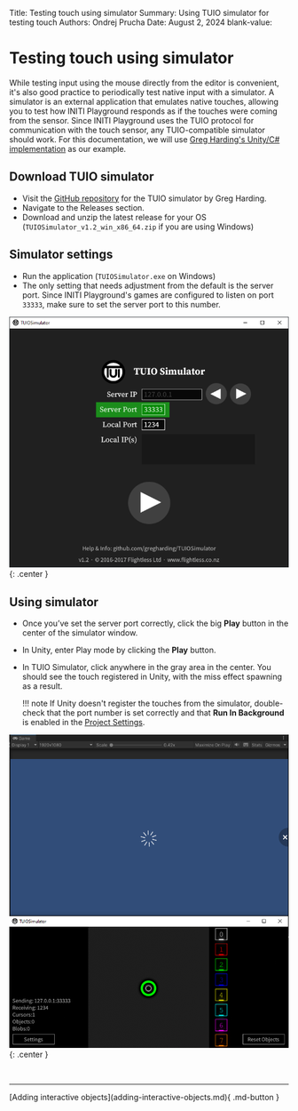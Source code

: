 Title:   Testing touch using simulator
Summary: Using TUIO simulator for testing touch
Authors: Ondrej Prucha
Date:    August 2, 2024
blank-value:


# Testing touch using simulator

While testing input using the mouse directly from the editor is convenient, it's also good practice to periodically test native input with a simulator. A simulator is an external application that emulates native touches, allowing you to test how INITI Playground responds as if the touches were coming from the sensor. Since INITI Playground uses the TUIO protocol for communication with the touch sensor, any TUIO-compatible simulator should work. For this documentation, we will use <a href="https://github.com/gregharding/TUIOSimulator" target="_blank">Greg Harding's Unity/C# implementation</a> as our example.

## Download TUIO simulator

- Visit the <a href="https://github.com/gregharding/TUIOSimulator" target="_blank">GitHub repository</a> for the TUIO simulator by Greg Harding.
- Navigate to the Releases section.
- Download and unzip the latest release for your OS (`TUIOSimulator_v1.2_win_x86_64.zip` if you are using Windows)

## Simulator settings

- Run the application (`TUIOSimulator.exe` on Windows)
- The only setting that needs adjustment from the default is the server port. Since INITI Playground's games are configured to listen on port `33333`, make sure to set the server port to this number.

![Simulator setup](assets/testing-simulator-setup.png "Simulator setup"){: .center }

## Using simulator

- Once you’ve set the server port correctly, click the big **Play** button in the center of the simulator window.
- In Unity, enter Play mode by clicking the **Play** button.
- In TUIO Simulator, click anywhere in the gray area in the center. You should see the touch registered in Unity, with the miss effect spawning as a result.
 
    !!! note 
        If Unity doesn't register the touches from the simulator, double-check that the port number is set correctly and that **Run In Background** is enabled in the [Project Settings](unity-setting-up-project.md#project-settings).

![Using simulator](assets/testing-simulator.png "Using simulator"){: .center }


<br />


----


<div class="center" markdown>
[Adding interactive objects](adding-interactive-objects.md){ .md-button }
</div>

<br />